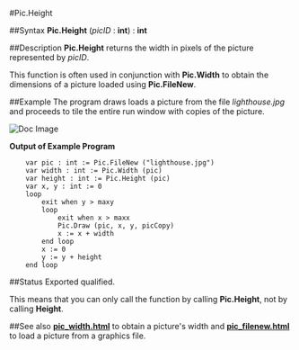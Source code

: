 
#Pic.Height

##Syntax
**Pic.Height** (_picID_ : **int**) : **int**


##Description
**Pic.Height** returns the width in pixels of the picture represented by _picID_.

This function is often used in conjunction with **Pic.Width** to obtain the dimensions of a picture loaded using **Pic.FileNew**.


##Example
The program draws loads a picture from the file _lighthouse.jpg_ and proceeds to tile the entire run window with copies of the picture.



![Doc Image](pic_height01.gif)

**Output of Example Program**

        var pic : int := Pic.FileNew ("lighthouse.jpg")
        var width : int := Pic.Width (pic)
        var height : int := Pic.Height (pic)
        var x, y : int := 0
        loop
            exit when y > maxy
            loop
                exit when x > maxx
                Pic.Draw (pic, x, y, picCopy)
                x := x + width
            end loop
            x := 0
            y := y + height
        end loop
        
##Status
Exported qualified.

This means that you can only call the function by calling **Pic.Height**, not by calling **Height**.


##See also
**[pic_width.html](Pic.Width)** to obtain a picture's width and **[pic_filenew.html](Pic.FileNew)** to load a picture from a graphics file.

